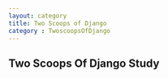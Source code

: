 ```yaml
---
layout: category
title: Two Scoops of Django
category : TwoscoopsOfDjango
---
```

<h2>Two Scoops Of Django Study</h2>
